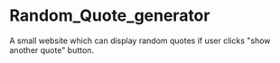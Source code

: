 # Random_Quote_generator
 A small website which can display random quotes if user clicks "show another quote" button.
